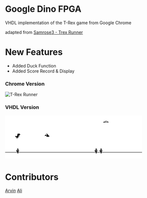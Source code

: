# Google Dino FPGA
VHDL implementation of the T-Rex game from Google Chrome

adapted from [Samrose3 - Trex Runner](https://github.com/samrose3/trex-runner)


# New Features 
- Added Duck Function
- Added Score Record & Display

### Chrome Version
![T-Rex Runner](http://i.imgur.com/9oO7aQ9.gif)

### VHDL Version
![T-Rex Runner](images/trex_runner_02.png)

# Contributors
[Arvin](https://github.com/arvin-mf)
[Ali](https://github.com/front92back)
